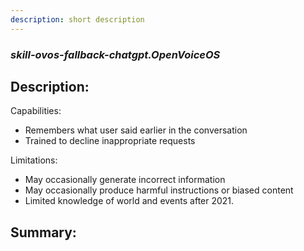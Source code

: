 ```yaml
---
description: short description
---
```


### _skill-ovos-fallback-chatgpt.OpenVoiceOS_  
## Description:  
Capabilities:

- Remembers what user said earlier in the conversation
- Trained to decline inappropriate requests

Limitations:

- May occasionally generate incorrect information
- May occasionally produce harmful instructions or biased content
- Limited knowledge of world and events after 2021.  
  
  
  
## Summary:  
